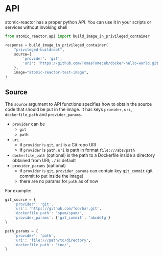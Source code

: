 # API

atomic-reactor has a proper python API. You can use it in your scripts or
services without invoking shell

```python
from atomic_reactor.api import build_image_in_privileged_container

response = build_image_in_privileged_container(
    "privileged-buildroot",
    source={
        'provider': 'git',
        'uri': 'https://github.com/TomasTomecek/docker-hello-world.git',
    },
    image="atomic-reactor-test-image",
)
```

## Source

The `source` argument to API functions specifies how to obtain the source code
that should be put in the image. It has keys `provider`, `uri`,
`dockerfile_path` and `provider_params`.

- `provider` can be
  - `git`
  - `path`
- `uri`
  - if `provider` is `git`, `uri` is a Git repo URI
  - if `provider` is `path`, `uri` is path in format `file:///abs/path`
- `dockerfile_path` (optional) is the path to a Dockerfile inside a directory
  obtained from URI; `./` is default
- `provider_params` (optional)
  - if `provider` is `git`, `provider_params` can contain key `git_commit` (git
    commit to put inside the image)
  - there are no params for `path` as of now

For example:

```python
git_source = {
    'provider': 'git',
    'uri': 'https://github.com/foo/bar.git',
    'dockerfile_path': 'spam/spam/',
    'provider_params': {'git_commit': 'abcdefg'}
}

path_params = {
    'provider': 'path',
    'uri': 'file:///path/to/directory',
    'dockerfile_path': 'foo/',
}
```
